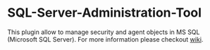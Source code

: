 # SQL-Server-Administration-Tool
This plugin allow to manage security and agent objects in MS SQL (Microsoft SQL Server).
For more information please checkout [wiki](https://github.com/scrappyCoco/SQL-Server-Administration-Tool/wiki/Connection).